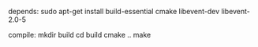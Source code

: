 depends:
sudo apt-get install build-essential cmake libevent-dev libevent-2.0-5

compile:
mkdir build
cd build
cmake ..
make
